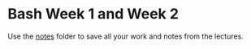 # Bash Week 1 and Week 2

Use the [notes](notes/README.md) folder to save all your work and notes from the lectures. 

